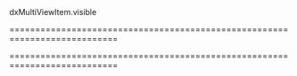 <!--id-->dxMultiViewItem.visible<!--/id-->
===========================================================================
<!--hidden--><!--/hidden-->
===========================================================================

